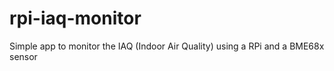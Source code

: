 # rpi-iaq-monitor
Simple app to monitor the IAQ (Indoor Air Quality) using a RPi and a BME68x sensor

